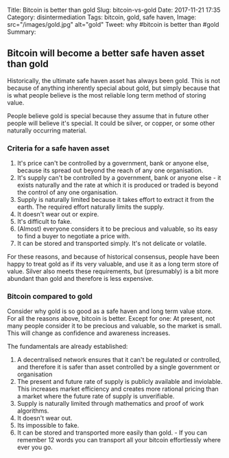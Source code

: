 Title: Bitcoin is better than gold
Slug: bitcoin-vs-gold
Date: 2017-11-21 17:35
Category: disintermediation
Tags: bitcoin, gold, safe haven, 
Image: src="/images/gold.jpg" alt="gold"
Tweet: why #bitcoin is better than #gold
Summary:


## Bitcoin will become a better safe haven asset than gold

Historically, the ultimate safe haven asset has always been gold. This is not because of anything inherently special about gold, but simply because that is what people believe is the most reliable long term method of storing value. 

People believe gold is special because they assume that in future other people will believe it's special. It could be silver, or copper, or some other naturally occurring material.

### Criteria for a safe haven asset

1. It's price can't be controlled by a government, bank or anyone else, because its spread out beyond the reach of any one organisation. 
2. It's supply can't be controlled by a government, bank or anyone else - it exists naturally and the rate at which it is produced or traded is beyond the control of any one organisation. 
3. Supply is naturally limited because it takes effort to extract it from the earth. The required effort naturally limits the supply.
4. It doesn't wear out or expire.
5. It's difficult to fake.
6. (Almost) everyone considers it to be precious and valuable, so its easy to find a buyer to negotiate a price with.
7. It can be stored and transported simply. It's not delicate or volatile.

For these reasons, and because of historical consensus, people have been happy to treat gold as if its very valuable, and use it as a long term store of value. Silver also meets these requirements, but (presumably) is a bit more abundant than gold and therefore is less expensive.

### Bitcoin compared to gold

Consider why gold is so good as a safe haven and long term value store. For all the reasons above, bitcoin is better. Except for one: At present, not many people consider it to be precious and valuable, so the market is small. This will change as confidence and awareness increases.

The fundamentals are already established:

1. A decentralised network ensures that it can't be regulated or controlled, and therefore it is safer than asset controlled by a single government or organisation
2. The present and future rate of supply is publicly available and inviolable. This increases market efficiency and creates more rational pricing than a market where the future rate of supply is unverifiable.
3. Supply is naturally limited through mathematics and proof of work algorithms. 
4. It doesn't wear out.
5. Its impossible to fake.
6. It can be stored and transported more easily than gold. - If you can remember 12 words you can transport all your bitcoin effortlessly where ever you go. 

